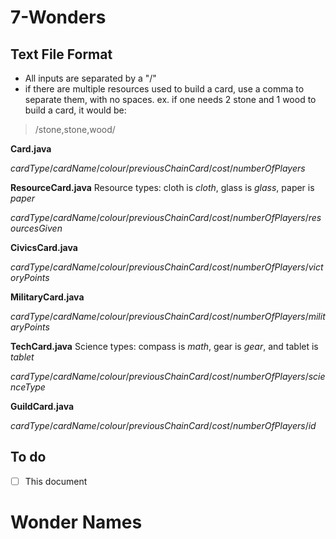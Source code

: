 # 7-Wonders
## Text File Format
* All inputs are separated by a "/"
* if there are multiple resources used to build a card, use a comma to separate them, with no spaces. ex. if one needs 2 stone and 1 wood to build a card, it would be:
> /stone,stone,wood/

**Card.java**

*cardType*/*cardName*/*colour*/*previousChainCard*/*cost*/*numberOfPlayers*

**ResourceCard.java** Resource types: cloth is *cloth*, glass is *glass*, paper is *paper*

*cardType*/*cardName*/*colour*/*previousChainCard*/*cost*/*numberOfPlayers*/*resourcesGiven*

**CivicsCard.java**

*cardType*/*cardName*/*colour*/*previousChainCard*/*cost*/*numberOfPlayers*/*victoryPoints*

**MilitaryCard.java**

*cardType*/*cardName*/*colour*/*previousChainCard*/*cost*/*numberOfPlayers*/*militaryPoints*

**TechCard.java** Science types: compass is *math*, gear is *gear*, and tablet is *tablet*

*cardType*/*cardName*/*colour*/*previousChainCard*/*cost*/*numberOfPlayers*/*scienceType*

**GuildCard.java**

*cardType*/*cardName*/*colour*/*previousChainCard*/*cost*/*numberOfPlayers*/*id*

## To do
- [ ] This document

# Wonder Names
